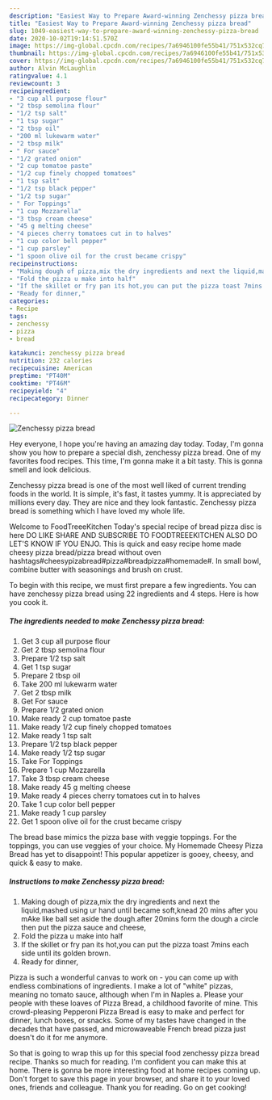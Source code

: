```yaml
---
description: "Easiest Way to Prepare Award-winning Zenchessy pizza bread"
title: "Easiest Way to Prepare Award-winning Zenchessy pizza bread"
slug: 1049-easiest-way-to-prepare-award-winning-zenchessy-pizza-bread
date: 2020-10-02T19:14:51.570Z
image: https://img-global.cpcdn.com/recipes/7a6946100fe55b41/751x532cq70/zenchessy-pizza-bread-recipe-main-photo.jpg
thumbnail: https://img-global.cpcdn.com/recipes/7a6946100fe55b41/751x532cq70/zenchessy-pizza-bread-recipe-main-photo.jpg
cover: https://img-global.cpcdn.com/recipes/7a6946100fe55b41/751x532cq70/zenchessy-pizza-bread-recipe-main-photo.jpg
author: Alvin McLaughlin
ratingvalue: 4.1
reviewcount: 3
recipeingredient:
- "3 cup all purpose flour"
- "2 tbsp semolina flour"
- "1/2 tsp salt"
- "1 tsp sugar"
- "2 tbsp oil"
- "200 ml lukewarm water"
- "2 tbsp milk"
- " For sauce"
- "1/2 grated onion"
- "2 cup tomatoe paste"
- "1/2 cup finely chopped tomatoes"
- "1 tsp salt"
- "1/2 tsp black pepper"
- "1/2 tsp sugar"
- " For Toppings"
- "1 cup Mozzarella"
- "3 tbsp cream cheese"
- "45 g melting cheese"
- "4 pieces cherry tomatoes cut in to halves"
- "1 cup color bell pepper"
- "1 cup parsley"
- "1 spoon olive oil for the crust became crispy"
recipeinstructions:
- "Making dough of pizza,mix the dry ingredients and next the liquid,mashed using ur hand until became soft,knead 20 mins after you mAke like ball set aside the dough.after 20mins form the dough a circle then put the pizza sauce and cheese,"
- "Fold the pizza u make into half"
- "If the skillet or fry pan its hot,you can put the pizza toast 7mins each side until its golden brown."
- "Ready for dinner,"
categories:
- Recipe
tags:
- zenchessy
- pizza
- bread

katakunci: zenchessy pizza bread 
nutrition: 232 calories
recipecuisine: American
preptime: "PT40M"
cooktime: "PT46M"
recipeyield: "4"
recipecategory: Dinner

---
```



![Zenchessy pizza bread](https://img-global.cpcdn.com/recipes/7a6946100fe55b41/751x532cq70/zenchessy-pizza-bread-recipe-main-photo.jpg)

Hey everyone, I hope you're having an amazing day today. Today, I'm gonna show you how to prepare a special dish, zenchessy pizza bread. One of my favorites food recipes. This time, I'm gonna make it a bit tasty. This is gonna smell and look delicious.

Zenchessy pizza bread is one of the most well liked of current trending foods in the world. It is simple, it's fast, it tastes yummy. It is appreciated by millions every day. They are nice and they look fantastic. Zenchessy pizza bread is something which I have loved my whole life.

Welcome to FoodTreeeKitchen Today&#39;s special recipe of bread pizza disc is here DO LIKE SHARE AND SUBSCRIBE TO FOODTREEEKITCHEN ALSO DO LET&#39;S KNOW IF YOU ENJO. This is quick and easy recipe home made cheesy pizza bread/pizza bread without oven hashtags#cheesypizabread#pizza#breadpizza#homemade#. In small bowl, combine butter with seasonings and brush on crust.


To begin with this recipe, we must first prepare a few ingredients. You can have zenchessy pizza bread using 22 ingredients and 4 steps. Here is how you cook it.

<!--inarticleads1-->

##### The ingredients needed to make Zenchessy pizza bread:

1. Get 3 cup all purpose flour
1. Get 2 tbsp semolina flour
1. Prepare 1/2 tsp salt
1. Get 1 tsp sugar
1. Prepare 2 tbsp oil
1. Take 200 ml lukewarm water
1. Get 2 tbsp milk
1. Get  For sauce
1. Prepare 1/2 grated onion
1. Make ready 2 cup tomatoe paste
1. Make ready 1/2 cup finely chopped tomatoes
1. Make ready 1 tsp salt
1. Prepare 1/2 tsp black pepper
1. Make ready 1/2 tsp sugar
1. Take  For Toppings
1. Prepare 1 cup Mozzarella
1. Take 3 tbsp cream cheese
1. Make ready 45 g melting cheese
1. Make ready 4 pieces cherry tomatoes cut in to halves
1. Take 1 cup color bell pepper
1. Make ready 1 cup parsley
1. Get 1 spoon olive oil for the crust became crispy


The bread base mimics the pizza base with veggie toppings. For the toppings, you can use veggies of your choice. My Homemade Cheesy Pizza Bread has yet to disappoint! This popular appetizer is gooey, cheesy, and quick &amp; easy to make. 

<!--inarticleads2-->

##### Instructions to make Zenchessy pizza bread:

1. Making dough of pizza,mix the dry ingredients and next the liquid,mashed using ur hand until became soft,knead 20 mins after you mAke like ball set aside the dough.after 20mins form the dough a circle then put the pizza sauce and cheese,
1. Fold the pizza u make into half
1. If the skillet or fry pan its hot,you can put the pizza toast 7mins each side until its golden brown.
1. Ready for dinner,


Pizza is such a wonderful canvas to work on - you can come up with endless combinations of ingredients. I make a lot of &#34;white&#34; pizzas, meaning no tomato sauce, although when I&#39;m in Naples a. Please your people with these loaves of Pizza Bread, a childhood favorite of mine. This crowd-pleasing Pepperoni Pizza Bread is easy to make and perfect for dinner, lunch boxes, or snacks. Some of my tastes have changed in the decades that have passed, and microwaveable French bread pizza just doesn&#39;t do it for me anymore. 

So that is going to wrap this up for this special food zenchessy pizza bread recipe. Thanks so much for reading. I'm confident you can make this at home. There is gonna be more interesting food at home recipes coming up. Don't forget to save this page in your browser, and share it to your loved ones, friends and colleague. Thank you for reading. Go on get cooking!
